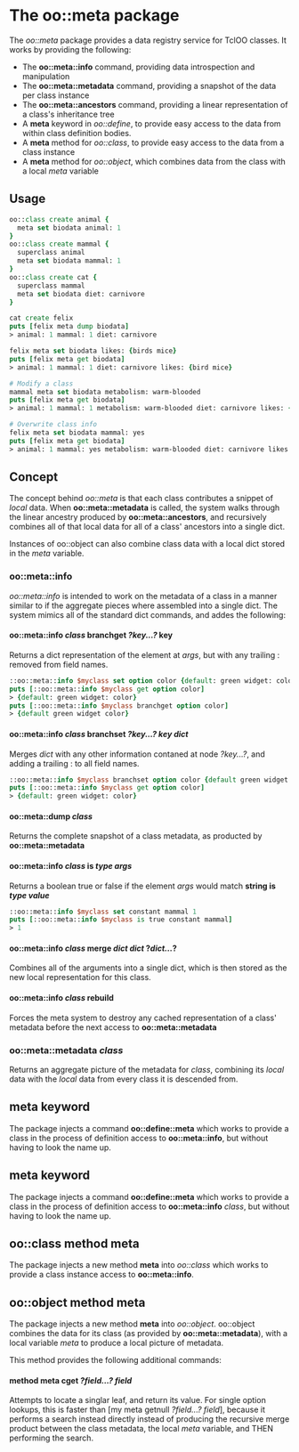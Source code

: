 The oo::meta package
============

The *oo::meta* package provides a data registry service for TclOO classes. It works by
providing the following:

* The **oo::meta::info** command, providing data introspection and manipulation
* The **oo::meta::metadata** command, providing a snapshot of the data per class instance
* The **oo::meta::ancestors** command, providing a linear representation of a class's inheritance tree
* A **meta** keyword in *oo::define*, to provide easy access to the data from within class definition bodies.
* A **meta** method for *oo::class*, to provide easy access to the data from a class instance
* A **meta** method for *oo::object*, which combines data from the class with a local *meta* variable

## Usage
~~~ tcl
oo::class create animal {
  meta set biodata animal: 1
}
oo::class create mammal {
  superclass animal
  meta set biodata mammal: 1
}
oo::class create cat {
  superclass mammal
  meta set biodata diet: carnivore
}

cat create felix
puts [felix meta dump biodata]
> animal: 1 mammal: 1 diet: carnivore

felix meta set biodata likes: {birds mice}
puts [felix meta get biodata]
> animal: 1 mammal: 1 diet: carnivore likes: {bird mice}

# Modify a class
mammal meta set biodata metabolism: warm-blooded
puts [felix meta get biodata]
> animal: 1 mammal: 1 metabolism: warm-blooded diet: carnivore likes: {birds mice}

# Overwrite class info
felix meta set biodata mammal: yes
puts [felix meta get biodata]
> animal: 1 mammal: yes metabolism: warm-blooded diet: carnivore likes: {birds mice}
~~~

## Concept
The concept behind *oo::meta* is that each class contributes a snippet of *local* data. When
**oo::meta::metadata** is called, the system walks through the linear ancestry produced by
**oo::meta::ancestors**, and recursively combines all of that local data for all of a class'
ancestors into a single dict.

Instances of oo::object can also combine class data with a local dict stored in the *meta* variable.

### oo::meta::info
*oo::meta::info* is intended to work on the metadata of a class in a manner similar to if the aggregate
pieces where assembled into a single dict. The system mimics all of the standard dict commands, and addes
the following:

#### oo::meta::info *class* branchget *?key...?* key
Returns a dict representation of the element at *args*, but with any trailing : removed from field names.

~~~ tcl
::oo::meta::info $myclass set option color {default: green widget: colorselect}
puts [::oo::meta::info $myclass get option color]
> {default: green widget: color}
puts [::oo::meta::info $myclass branchget option color]
> {default green widget color}
~~~

#### oo::meta::info *class* branchset *?key...? key dict*
Merges *dict* with any other information contaned at node *?key...?*, and adding a trailing :
to all field names.

~~~ tcl
::oo::meta::info $myclass branchset option color {default green widget colorselect}
puts [::oo::meta::info $myclass get option color]
> {default: green widget: color}
~~~

#### oo::meta::dump *class*
Returns the complete snapshot of a class metadata, as producted by **oo::meta::metadata**

#### oo::meta::info *class* is *type* *args*
Returns a boolean true or false if the element *args* would match **string is *type* *value***
~~~ tcl
::oo::meta::info $myclass set constant mammal 1
puts [::oo::meta::info $myclass is true constant mammal]
> 1
~~~

#### oo::meta::info *class* merge *dict* *dict* ?*dict...*?
Combines all of the arguments into a single dict, which is then stored as the new
local representation for this class.

#### oo::meta::info *class* rebuild
Forces the meta system to destroy any cached representation of a class' metadata before
the next access to **oo::meta::metadata**

### oo::meta::metadata *class*
Returns an aggregate picture of the metadata for *class*, combining its *local* data
with the *local* data from every class it is descended from.

## **meta** keyword
The package injects a command **oo::define::meta** which works to provide a class in the
process of definition access to **oo::meta::info**, but without having to look the name up.

## **meta** keyword
The package injects a command **oo::define::meta** which works to provide a class in the
process of definition access to **oo::meta::info** *class*, but without having
to look the name up.

## oo::class method **meta**
The package injects a new method **meta** into *oo::class* which works to provide a class
instance access to **oo::meta::info**.

## oo::object method **meta**
The package injects a new method **meta** into *oo::object*. oo::object combines the data
for its class (as provided by **oo::meta::metadata**), with a local variable *meta* to
produce a local picture of metadata.

This method provides the following additional commands:

#### method meta cget *?field...? field*
Attempts to locate a singlar leaf, and return its value. For single option lookups, this
is faster than [my meta getnull *?field...? field*], because it performs a search instead
directly instead of producing the recursive merge product between the class metadata, the
local *meta* variable, and THEN performing the search.




